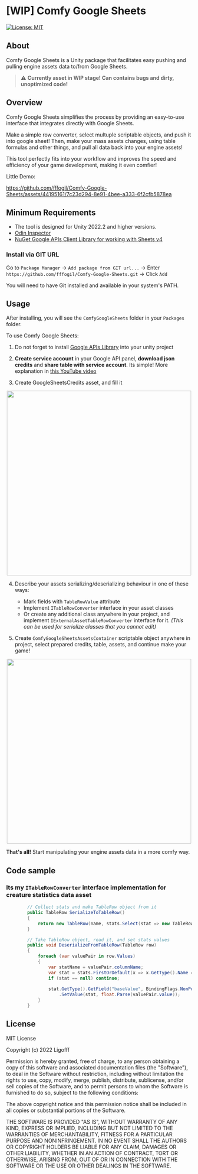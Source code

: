 # [**WIP**] Comfy Google Sheets
[![License: MIT](https://img.shields.io/badge/License-MIT-blue.svg)](https://opensource.org/licenses/MIT)

## About
Comfy Google Sheets is a Unity package that facilitates easy pushing and pulling engine assets data to/from Google Sheets.<br />

> :warning: **Currently asset in WIP stage! Can contains bugs and dirty, unoptimized code!**

## Overview
Comfy Google Sheets simplifies the process by providing an easy-to-use interface that integrates directly with Google Sheets.<br />

Make a simple row converter, select multuple scriptable objects, and push it into google sheet!
Then, make your mass assets changes, using table formulas and other things, and pull all data back into your engine assets!<br />

This tool perfectly fits into your workflow and improves the speed and efficiency of your game development, making it even comfier!

Little Demo:<br />

https://github.com/fffogil/Comfy-Google-Sheets/assets/44195161/7c23d294-8e91-4bee-a333-6f2cfb5878ea


## Minimum Requirements
* The tool is designed for Unity 2022.2 and higher versions.
* [Odin Inspector](https://odininspector.com/)
* [NuGet Google APIs Client Library for working with Sheets v4](https://www.nuget.org/packages/Google.Apis.Sheets.v4/)

### Install via GIT URL
Go to ```Package Manager``` -> ```Add package from GIT url...``` -> Enter ```https://github.com/fffogil/Comfy-Google-Sheets.git``` -> Click ```Add```

You will need to have Git installed and available in your system's PATH.

## Usage

After installing, you will see the ```ComfyGoogleSheets``` folder in your ```Packages``` folder.

To use Comfy Google Sheets:

1. Do not forget to install [Google APIs Library](https://www.nuget.org/packages/Google.Apis.Sheets.v4/) into your unity project

2. **Create service account** in your Google API panel, **download json credits** and **share table with service account**. Its simple! More explanation in [this YouTube video](https://youtu.be/qm-Ooj6XjvE?si=XrFPrs7yXQgyMrKT)

3. Create GoogleSheetsCredits asset, and fill it
<p align="center">
  <img width="500" src="https://github.com/fffogil/Comfy-Google-Sheets/assets/44195161/3d6e8339-31d2-4e76-b68d-bea0c6555b5d">
</p>

4. Describe your assets serializing/deserializing behaviour in one of these ways:
     * Mark fields with ```TableRowValue``` attribute
     * Implement ```ITableRowConverter``` interface in your asset classes
     * Or create any additional class anywhere in your project, and implement ```IExternalAssetTableRowConverter``` interface for it. *(This can be used for serialize classes that you cannot edit)*
  
5. Create ```ComfyGoogleSheetsAssetsContainer``` scriptable object anywhere in project, select prepared credits, table, assets, and continue make your game!
<p align="center">
  <img width="500" src="https://github.com/fffogil/Comfy-Google-Sheets/assets/44195161/ba32646f-42ba-4fb3-b4c5-f1424926e405">
</p>

**That's all!** Start manipulating your engine assets data in a more comfy way.

## Code sample

### Its my ```ITableRowConverter``` interface implementation for creature statistics data asset

```csharp
        // Collect stats and make TableRow object from it
        public TableRow SerializeToTableRow()
        {
            return new TableRow(name, stats.Select(stat => new TableRow.ValuePair(stat.GetType().Name, stat.BaseValue.ToString())));
        }

        // Take TableRow object, read it, and set stats values
        public void DeserializeFromTableRow(TableRow row)
        {
            foreach (var valuePair in row.Values)
            {
                var statName = valuePair.columnName;
                var stat = stats.FirstOrDefault(x => x.GetType().Name == statName);
                if (stat == null) continue;
                
                stat.GetType().GetField("baseValue", BindingFlags.NonPublic | BindingFlags.Instance)
                    .SetValue(stat, float.Parse(valuePair.value));
            }
        }
```

## License

MIT License

Copyright (c) 2022 Ligofff

Permission is hereby granted, free of charge, to any person obtaining
a copy of this software and associated documentation files (the
"Software"), to deal in the Software without restriction, including
without limitation the rights to use, copy, modify, merge, publish,
distribute, sublicense, and/or sell copies of the Software, and to
permit persons to whom the Software is furnished to do so, subject to
the following conditions:

The above copyright notice and this permission notice shall be
included in all copies or substantial portions of the Software.

THE SOFTWARE IS PROVIDED "AS IS", WITHOUT WARRANTY OF ANY KIND,
EXPRESS OR IMPLIED, INCLUDING BUT NOT LIMITED TO THE WARRANTIES OF
MERCHANTABILITY, FITNESS FOR A PARTICULAR PURPOSE AND
NONINFRINGEMENT. IN NO EVENT SHALL THE AUTHORS OR COPYRIGHT HOLDERS BE
LIABLE FOR ANY CLAIM, DAMAGES OR OTHER LIABILITY, WHETHER IN AN ACTION
OF CONTRACT, TORT OR OTHERWISE, ARISING FROM, OUT OF OR IN CONNECTION
WITH THE SOFTWARE OR THE USE OR OTHER DEALINGS IN THE SOFTWARE.
